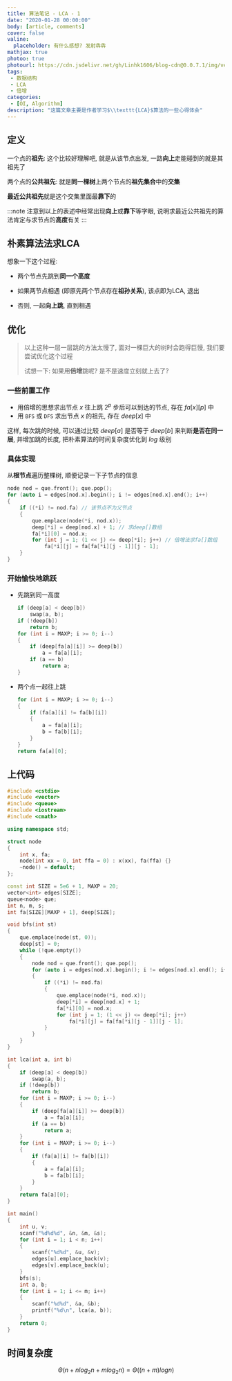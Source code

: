 ```yaml
---
title: 算法笔记 - LCA - 1
date: "2020-01-28 00:00:00"
body: [article, comments]
cover: false
valine:
  placeholder: 有什么感想? 发射犇犇
mathjax: true
photoo: true
photourl: https://cdn.jsdelivr.net/gh/Linhk1606/blog-cdn@0.0.7.1/img/vector_landscape_2.svg
tags:
 - 数据结构
 - LCA
 - 倍增
categories:
 - [OI, Algorithm]
description: "这篇文章主要是作者学习$\\texttt{LCA}$算法的一些心得体会"
---
```


## 定义

一个点的**祖先**: 这个比较好理解吧, 就是从该节点出发, 一路**向上**走能碰到的就是其祖先了

两个点的**公共祖先**: 就是**同一棵树**上两个节点的**祖先集合**中的**交集**

**最近公共祖先**就是这个交集里面最**靠下**的

:::note
注意到以上的表述中经常出现**向上**或**靠下**等字眼, 说明求最近公共祖先的算法肯定与求节点的**高度**有关
:::

## 朴素算法法求LCA

想象一下这个过程: 

* 两个节点先跳到**同一个高度**

* 如果两节点相遇 (即原先两个节点存在**祖孙关系**), 该点即为LCA, 退出

* 否则, 一起**向上跳**, 直到相遇

## 优化

> 以上这种一层一层跳的方法太慢了, 面对一棵巨大的树时会跑得巨慢, 我们要尝试优化这个过程
>
> 试想一下: 如果用**倍增**跳呢? 是不是速度立刻就上去了?

### 一些前置工作

* 用倍增的思想求出节点 $x$ 往上跳 $2^p$ 步后可以到达的节点, 存在 $fa[x][p]$ 中
* 用 $\texttt{BFS}$ 或 $\texttt{DFS}$ 求出节点 $x$ 的祖先, 存在 $deep[x]$ 中

这样, 每次跳的时候, 可以通过比较 $deep[a]$ 是否等于 $deep[b]$ 来判断**是否在同一层**, 并增加跳的长度, 把朴素算法的时间复杂度优化到 $log$ 级别

### 具体实现

从**根节点**遍历整棵树, 顺便记录一下子节点的信息

```cpp Code
node nod = que.front(); que.pop();
for (auto i = edges[nod.x].begin(); i != edges[nod.x].end(); i++)
{
    if ((*i) != nod.fa) // 该节点不为父节点
    {
        que.emplace(node(*i, nod.x));
        deep[*i] = deep[nod.x] + 1; // 求deep[]数组
        fa[*i][0] = nod.x;
        for (int j = 1; (1 << j) <= deep[*i]; j++) // 倍增法求fa[]数组
            fa[*i][j] = fa[fa[*i][j - 1]][j - 1];
    }
}
```

### 开始愉快地跳跃

* 先跳到同一高度

  ```cpp Code
  if (deep[a] < deep[b])
      swap(a, b);
  if (!deep[b])
      return b;
  for (int i = MAXP; i >= 0; i--)
  {
      if (deep[fa[a][i]] >= deep[b])
          a = fa[a][i];
      if (a == b)
          return a;
  }
  ```

* 两个点一起往上跳

  ```cpp Code
  for (int i = MAXP; i >= 0; i--)
  {
      if (fa[a][i] != fa[b][i])
      {
          a = fa[a][i];
          b = fa[b][i];
      }
  }
  return fa[a][0];
  ```

## 上代码

```cpp Code
#include <cstdio>
#include <vector>
#include <queue>
#include <iostream>
#include <cmath>

using namespace std;

struct node
{
    int x, fa;
    node(int xx = 0, int ffa = 0) : x(xx), fa(ffa) {}
    ~node() = default;
};

const int SIZE = 5e6 + 1, MAXP = 20;
vector<int> edges[SIZE];
queue<node> que;
int n, m, s;
int fa[SIZE][MAXP + 1], deep[SIZE];

void bfs(int st)
{
    que.emplace(node(st, 0));
    deep[st] = 0;
    while (!que.empty())
    {
        node nod = que.front(); que.pop();
        for (auto i = edges[nod.x].begin(); i != edges[nod.x].end(); i++)
        {
            if ((*i) != nod.fa)
            {
                que.emplace(node(*i, nod.x));
                deep[*i] = deep[nod.x] + 1;
                fa[*i][0] = nod.x;
                for (int j = 1; (1 << j) <= deep[*i]; j++)
                    fa[*i][j] = fa[fa[*i][j - 1]][j - 1];
            }
        }
    }
}

int lca(int a, int b)
{
    if (deep[a] < deep[b])
        swap(a, b);
    if (!deep[b])
        return b;
    for (int i = MAXP; i >= 0; i--)
    {
        if (deep[fa[a][i]] >= deep[b])
            a = fa[a][i];
        if (a == b)
            return a;
    }
    for (int i = MAXP; i >= 0; i--)
    {
        if (fa[a][i] != fa[b][i])
        {
            a = fa[a][i];
            b = fa[b][i];
        }
    }
    return fa[a][0];
}

int main()
{
    int u, v;
    scanf("%d%d%d", &n, &m, &s);
    for (int i = 1; i < n; i++)
    {
        scanf("%d%d", &u, &v);
        edges[u].emplace_back(v);
        edges[v].emplace_back(u);
    }
    bfs(s);
    int a, b;
    for (int i = 1; i <= m; i++)
    {
        scanf("%d%d", &a, &b);
        printf("%d\n", lca(a, b));
    }
    return 0;
}
```

## 时间复杂度

$$\Theta{(n + nlog_2n + mlog_2n)} = \Theta{((n + m)logn)}$$

